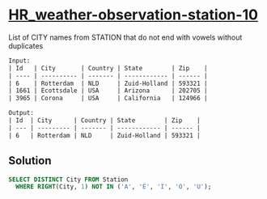 # [HR_weather-observation-station-10](https://www.hackerrank.com/challenges/weather-observation-station-10)

List of CITY names from STATION that do not end with vowels without duplicates

```txt
Input:
| Id   | City       | Country | State        | Zip    |
| ---- | ---------- | ------- | ------------ | ------ |
| 6    | Rotterdam  | NLD     | Zuid-Holland | 593321 |
| 1661 | Ecottsdale | USA     | Arizona      | 202705 |
| 3965 | Corona     | USA     | California   | 124966 |

Output:
| Id  | City      | Country | State        | Zip    |
| --- | --------- | ------- | ------------ | ------ |
| 6   | Rotterdam | NLD     | Zuid-Holland | 593321 |
```

## Solution

```sql
SELECT DISTINCT City FROM Station
  WHERE RIGHT(City, 1) NOT IN ('A', 'E', 'I', 'O', 'U');
```
